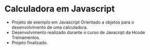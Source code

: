 # Calculadora em Javascript


- Projeto de exemplo em Javascript Orientado a objetos para o desenvolvimento de uma calculadora.
- Desenvolvimento realizado durante o curso de Javacript da Hcode Treinamentos.
- Projeto finalizado.
